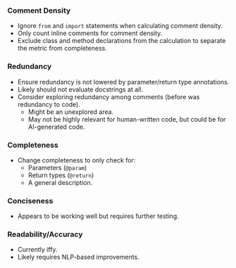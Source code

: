 ### **Comment Density**
- Ignore `from` and `import` statements when calculating comment density.
- Only count inline comments for comment density.
- Exclude class and method declarations from the calculation to separate the metric from completeness.

### **Redundancy**
- Ensure redundancy is not lowered by parameter/return type annotations.
- Likely should not evaluate docstrings at all.
- Consider exploring redundancy among comments (before was redundancy to code).
  - Might be an unexplored area.
  - May not be highly relevant for human-written code, but could be for AI-generated code.

### **Completeness**
- Change completeness to only check for:
  - Parameters (`@param`)
  - Return types (`@return`)
  - A general description.

### **Conciseness**
- Appears to be working well but requires further testing.

### **Readability/Accuracy**
- Currently iffy.
- Likely requires NLP-based improvements.
